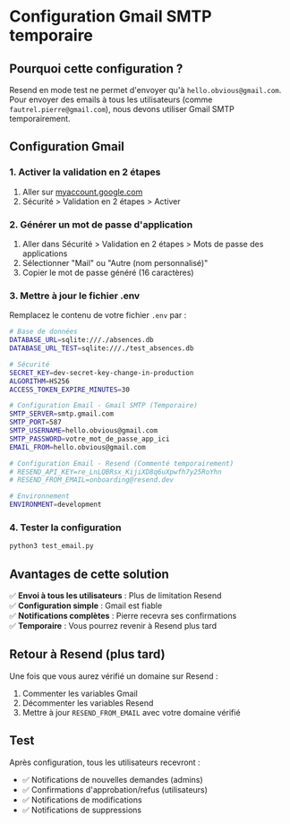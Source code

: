 # Configuration Gmail SMTP temporaire

## Pourquoi cette configuration ?

Resend en mode test ne permet d'envoyer qu'à `hello.obvious@gmail.com`. Pour envoyer des emails à tous les utilisateurs (comme `fautrel.pierre@gmail.com`), nous devons utiliser Gmail SMTP temporairement.

## Configuration Gmail

### 1. Activer la validation en 2 étapes
1. Aller sur [myaccount.google.com](https://myaccount.google.com)
2. Sécurité > Validation en 2 étapes > Activer

### 2. Générer un mot de passe d'application
1. Aller dans Sécurité > Validation en 2 étapes > Mots de passe des applications
2. Sélectionner "Mail" ou "Autre (nom personnalisé)"
3. Copier le mot de passe généré (16 caractères)

### 3. Mettre à jour le fichier .env

Remplacez le contenu de votre fichier `.env` par :

```bash
# Base de données
DATABASE_URL=sqlite:///./absences.db
DATABASE_URL_TEST=sqlite:///./test_absences.db

# Sécurité
SECRET_KEY=dev-secret-key-change-in-production
ALGORITHM=HS256
ACCESS_TOKEN_EXPIRE_MINUTES=30

# Configuration Email - Gmail SMTP (Temporaire)
SMTP_SERVER=smtp.gmail.com
SMTP_PORT=587
SMTP_USERNAME=hello.obvious@gmail.com
SMTP_PASSWORD=votre_mot_de_passe_app_ici
EMAIL_FROM=hello.obvious@gmail.com

# Configuration Email - Resend (Commenté temporairement)
# RESEND_API_KEY=re_LnLQBRsx_KijiXD8q6uXpwfh7y25RoYhn
# RESEND_FROM_EMAIL=onboarding@resend.dev

# Environnement
ENVIRONMENT=development
```

### 4. Tester la configuration

```bash
python3 test_email.py
```

## Avantages de cette solution

✅ **Envoi à tous les utilisateurs** : Plus de limitation Resend  
✅ **Configuration simple** : Gmail est fiable  
✅ **Notifications complètes** : Pierre recevra ses confirmations  
✅ **Temporaire** : Vous pourrez revenir à Resend plus tard  

## Retour à Resend (plus tard)

Une fois que vous aurez vérifié un domaine sur Resend :
1. Commenter les variables Gmail
2. Décommenter les variables Resend
3. Mettre à jour `RESEND_FROM_EMAIL` avec votre domaine vérifié

## Test

Après configuration, tous les utilisateurs recevront :
- ✅ Notifications de nouvelles demandes (admins)
- ✅ Confirmations d'approbation/refus (utilisateurs)
- ✅ Notifications de modifications
- ✅ Notifications de suppressions 